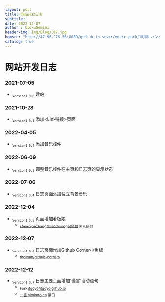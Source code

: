 ```yaml
---
layout: post
title: 网站开发日志
subtitle: 
date: 2022-12-07
author : UkokuGemini
header-img: img/Blog/B07.jpg
bgmsrc: "http://47.96.176.56:8089/github.io.sever/music.pack/1时间-ハンバート_ハンバート.mp3"
catalog: true
---
```


# 网站开发日志
### 2021-07-05
 - <sub>`Version1.0.0`</sub>  建站
 
### 2021-10-28 
 - <sub>`Version1.0.1`</sub>  添加<Link链接>页面

### 2022-04-05 
 - <sub>`Version1.0.2`</sub>  添加音乐控件

### 2022-06-09 
 - <sub>`Version1.0.3`</sub>  调整音乐控件在主页和日志页的显示状态

### 2022-07-06 
 - <sub>`Version1.0.4`</sub>  日志页面添加独立背景音乐

### 2022-12-04 
 - <sub>`Version1.0.5`</sub>  页面增加看板娘
    - <sub>[stevenjoezhang/live2d-widget項目](https://github.com/stevenjoezhang/live2d-widget) 默认接口</sub>
  
### 2022-12-07 
 - <sub>`Version1.0.6`</sub>  日志页面增加Github Corner小角标
   - <sub>[tholman/github-corners](https://github.com/tholman/github-corners)</sub>
     
### 2022-12-12 
 - <sub>`Version1.0.7`</sub>  日志主要页面增加'谨言'滚动语句.
   - <sub>Fork [itgoyo/itgoyo.github.io](https://github.com/itgoyo/itgoyo.github.io)</sub>
   - <sub>[一言 hitokoto.cn](https://hitokoto.cn) 接口</sub>
